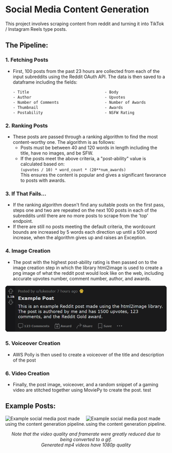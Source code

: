 # Social Media Content Generation
This project involves scraping content from reddit and turning it into TikTok / Instagram Reels type posts.  

## The Pipeline:
### 1. Fetching Posts
- First, 100 posts from the past 23 hours are collected from each of the input subreddits using the Reddit OAuth API. The data is then saved to a dataframe including the fields:
    ```
    - Title                                 - Body
    - Author                                - Upvotes
    - Number of Comments                    - Number of Awards
    - Thumbnail                             - Awards  
    - Postability                           - NSFW Rating
    ```
### 2. Ranking Posts
- These posts are passed through a ranking algorithm to find the most content-worthy one. The algorithm is as follows:
    - Posts must be between 40 and 120 words in length including the title, have no images, and be SFW.
    - If the posts meet the above criteria, a "post-ability" value is calculated based on:  
    `(upvotes / 10) * word_count * (20**num_awards)`  
    This ensures the content is popular and gives a significant favorance to posts with awards.
### 3. If That Fails...
- If the ranking algorithm doesn't find any suitable posts on the first pass, steps one and two are repeated on the next 100 posts in each of the subreddits until there are no more posts to scrape from the 'top' endpoint. 
- If there are still no posts meeting the default criteria, the wordcount bounds are increased by 5 words each direction up until a 500 word increase, when the algorithm gives up and raises an Exception.
### 4. Image Creation
- The post with the highest post-ability rating is then passed on to the image creation step in which the library html2image is used to create a png image of what the reddit post would look like on the web, including accurate upvotes number, comment number, author, and awards.  

<p align="center" style="margin-top: 10px">
    <img src="media/example_post.png" width=600 alt="An example Reddit post made using the html2image library">
</p>

### 5. Voiceover Creation
- AWS Polly is then used to create a voiceover of the title and description of the post
### 6. Video Creation
- Finally, the post image, voiceover, and a random snippet of a gaming video are stitched together using MoviePy to create the post.
test

## Example Posts:  <br />
<div style="display: flex; justify-content: space-around; height: 500px align: center;">
<img src="media/example_post_1.gif" alt="Example social media post made using the content generation pipeline."></img> <br /><img src="media/example_post_2.gif" alt="Example social media post made using the content generation pipeline."></img> <br />
</div>
<p align="center"><i>Note that the video quality and framerate were greatly reduced due to being converted to a gif. <br />Generated mp4 videos have 1080p quality</i></p>